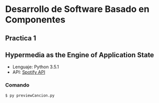 # Desarrollo de Software Basado en Componentes

## Practica 1

## Hypermedia as the Engine of Application State

* Lenguaje: Python 3.5.1
* API: [Spotify API]

### Comando
```sh
$ py previewCancion.py
```

[Spotify API]: <https://developer.spotify.com/web-api/>
